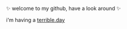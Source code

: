 ✨ welcome to my github, have a look around ✨

i'm having a [terrible.day](https://www.terrible.day)
